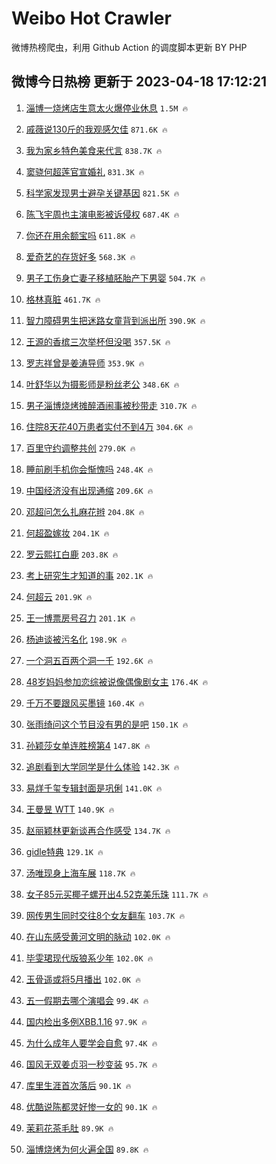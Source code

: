 # Weibo Hot Crawler 



微博热榜爬虫，利用 Github Action 的调度脚本更新 BY PHP 


## 微博今日热榜 更新于 2023-04-18 17:12:21 
1. [淄博一烧烤店生意太火爆停业休息](https://s.weibo.com/weibo?q=%23%E6%B7%84%E5%8D%9A%E4%B8%80%E7%83%A7%E7%83%A4%E5%BA%97%E7%94%9F%E6%84%8F%E5%A4%AA%E7%81%AB%E7%88%86%E5%81%9C%E4%B8%9A%E4%BC%91%E6%81%AF%23&t=31&band_rank=1&Refer=top) `1.5M 🔥` 

1. [戚薇说130斤的我观感欠佳](https://s.weibo.com/weibo?q=%23%E6%88%9A%E8%96%87%E8%AF%B4130%E6%96%A4%E7%9A%84%E6%88%91%E8%A7%82%E6%84%9F%E6%AC%A0%E4%BD%B3%23&t=31&band_rank=2&Refer=top) `871.6K 🔥` 

1. [我为家乡特色美食来代言](https://s.weibo.com/weibo?q=%23%E6%88%91%E4%B8%BA%E5%AE%B6%E4%B9%A1%E7%89%B9%E8%89%B2%E7%BE%8E%E9%A3%9F%E6%9D%A5%E4%BB%A3%E8%A8%80%23&t=31&band_rank=3&Refer=top) `838.7K 🔥` 

1. [窦骁何超莲官宣婚礼](https://s.weibo.com/weibo?q=%23%E7%AA%A6%E9%AA%81%E4%BD%95%E8%B6%85%E8%8E%B2%E5%AE%98%E5%AE%A3%E5%A9%9A%E7%A4%BC%23&t=31&band_rank=4&Refer=top) `831.3K 🔥` 

1. [科学家发现男士避孕关键基因](https://s.weibo.com/weibo?q=%23%E7%A7%91%E5%AD%A6%E5%AE%B6%E5%8F%91%E7%8E%B0%E7%94%B7%E5%A3%AB%E9%81%BF%E5%AD%95%E5%85%B3%E9%94%AE%E5%9F%BA%E5%9B%A0%23&t=31&band_rank=5&Refer=top) `821.5K 🔥` 

1. [陈飞宇周也主演电影被诉侵权](https://s.weibo.com/weibo?q=%23%E9%99%88%E9%A3%9E%E5%AE%87%E5%91%A8%E4%B9%9F%E4%B8%BB%E6%BC%94%E7%94%B5%E5%BD%B1%E8%A2%AB%E8%AF%89%E4%BE%B5%E6%9D%83%23&t=31&band_rank=6&Refer=top) `687.4K 🔥` 

1. [你还在用余额宝吗](https://s.weibo.com/weibo?q=%23%E4%BD%A0%E8%BF%98%E5%9C%A8%E7%94%A8%E4%BD%99%E9%A2%9D%E5%AE%9D%E5%90%97%23&t=31&band_rank=7&Refer=top) `611.8K 🔥` 

1. [爱奇艺的存货好多](https://s.weibo.com/weibo?q=%23%E7%88%B1%E5%A5%87%E8%89%BA%E7%9A%84%E5%AD%98%E8%B4%A7%E5%A5%BD%E5%A4%9A%23&t=31&band_rank=8&Refer=top) `568.3K 🔥` 

1. [男子工伤身亡妻子移植胚胎产下男婴](https://s.weibo.com/weibo?q=%23%E7%94%B7%E5%AD%90%E5%B7%A5%E4%BC%A4%E8%BA%AB%E4%BA%A1%E5%A6%BB%E5%AD%90%E7%A7%BB%E6%A4%8D%E8%83%9A%E8%83%8E%E4%BA%A7%E4%B8%8B%E7%94%B7%E5%A9%B4%23&t=31&band_rank=9&Refer=top) `504.7K 🔥` 

1. [格林真脏](https://s.weibo.com/weibo?q=%E6%A0%BC%E6%9E%97%E7%9C%9F%E8%84%8F&t=31&band_rank=10&Refer=top) `461.7K 🔥` 

1. [智力障碍男生把迷路女童背到派出所](https://s.weibo.com/weibo?q=%23%E6%99%BA%E5%8A%9B%E9%9A%9C%E7%A2%8D%E7%94%B7%E7%94%9F%E6%8A%8A%E8%BF%B7%E8%B7%AF%E5%A5%B3%E7%AB%A5%E8%83%8C%E5%88%B0%E6%B4%BE%E5%87%BA%E6%89%80%23&t=31&band_rank=11&Refer=top) `390.9K 🔥` 

1. [王源的香槟三次举杯但没喝](https://s.weibo.com/weibo?q=%23%E7%8E%8B%E6%BA%90%E7%9A%84%E9%A6%99%E6%A7%9F%E4%B8%89%E6%AC%A1%E4%B8%BE%E6%9D%AF%E4%BD%86%E6%B2%A1%E5%96%9D%23&t=31&band_rank=12&Refer=top) `357.5K 🔥` 

1. [罗志祥曾是姜涛导师](https://s.weibo.com/weibo?q=%23%E7%BD%97%E5%BF%97%E7%A5%A5%E6%9B%BE%E6%98%AF%E5%A7%9C%E6%B6%9B%E5%AF%BC%E5%B8%88%23&t=31&band_rank=13&Refer=top) `353.9K 🔥` 

1. [叶舒华以为摄影师是粉丝老公](https://s.weibo.com/weibo?q=%23%E5%8F%B6%E8%88%92%E5%8D%8E%E4%BB%A5%E4%B8%BA%E6%91%84%E5%BD%B1%E5%B8%88%E6%98%AF%E7%B2%89%E4%B8%9D%E8%80%81%E5%85%AC%23&t=31&band_rank=14&Refer=top) `348.6K 🔥` 

1. [男子淄博烧烤摊醉酒闹事被秒带走](https://s.weibo.com/weibo?q=%23%E7%94%B7%E5%AD%90%E6%B7%84%E5%8D%9A%E7%83%A7%E7%83%A4%E6%91%8A%E9%86%89%E9%85%92%E9%97%B9%E4%BA%8B%E8%A2%AB%E7%A7%92%E5%B8%A6%E8%B5%B0%23&t=31&band_rank=15&Refer=top) `310.7K 🔥` 

1. [住院8天花40万患者实付不到4万](https://s.weibo.com/weibo?q=%23%E4%BD%8F%E9%99%A28%E5%A4%A9%E8%8A%B140%E4%B8%87%E6%82%A3%E8%80%85%E5%AE%9E%E4%BB%98%E4%B8%8D%E5%88%B04%E4%B8%87%23&t=31&band_rank=16&Refer=top) `304.6K 🔥` 

1. [百里守约调整共创](https://s.weibo.com/weibo?q=%23%E7%99%BE%E9%87%8C%E5%AE%88%E7%BA%A6%E8%B0%83%E6%95%B4%E5%85%B1%E5%88%9B%23&t=31&band_rank=17&Refer=top) `279.0K 🔥` 

1. [睡前刷手机你会惭愧吗](https://s.weibo.com/weibo?q=%23%E7%9D%A1%E5%89%8D%E5%88%B7%E6%89%8B%E6%9C%BA%E4%BD%A0%E4%BC%9A%E6%83%AD%E6%84%A7%E5%90%97%23&t=31&band_rank=18&Refer=top) `248.4K 🔥` 

1. [中国经济没有出现通缩](https://s.weibo.com/weibo?q=%23%E4%B8%AD%E5%9B%BD%E7%BB%8F%E6%B5%8E%E6%B2%A1%E6%9C%89%E5%87%BA%E7%8E%B0%E9%80%9A%E7%BC%A9%23&t=31&band_rank=19&Refer=top) `209.6K 🔥` 

1. [邓超问怎么扎麻花辫](https://s.weibo.com/weibo?q=%23%E9%82%93%E8%B6%85%E9%97%AE%E6%80%8E%E4%B9%88%E6%89%8E%E9%BA%BB%E8%8A%B1%E8%BE%AB%23&t=31&band_rank=20&Refer=top) `204.8K 🔥` 

1. [何超盈嫁妆](https://s.weibo.com/weibo?q=%E4%BD%95%E8%B6%85%E7%9B%88%E5%AB%81%E5%A6%86&t=31&band_rank=21&Refer=top) `204.1K 🔥` 

1. [罗云熙扛白鹿](https://s.weibo.com/weibo?q=%23%E7%BD%97%E4%BA%91%E7%86%99%E6%89%9B%E7%99%BD%E9%B9%BF%23&t=31&band_rank=22&Refer=top) `203.8K 🔥` 

1. [考上研究生才知道的事](https://s.weibo.com/weibo?q=%23%E8%80%83%E4%B8%8A%E7%A0%94%E7%A9%B6%E7%94%9F%E6%89%8D%E7%9F%A5%E9%81%93%E7%9A%84%E4%BA%8B%23&t=31&band_rank=23&Refer=top) `202.1K 🔥` 

1. [何超云](https://s.weibo.com/weibo?q=%E4%BD%95%E8%B6%85%E4%BA%91&t=31&band_rank=24&Refer=top) `201.9K 🔥` 

1. [王一博票房号召力](https://s.weibo.com/weibo?q=%23%E7%8E%8B%E4%B8%80%E5%8D%9A%E7%A5%A8%E6%88%BF%E5%8F%B7%E5%8F%AC%E5%8A%9B%23&t=31&band_rank=25&Refer=top) `201.1K 🔥` 

1. [杨迪谈被污名化](https://s.weibo.com/weibo?q=%23%E6%9D%A8%E8%BF%AA%E8%B0%88%E8%A2%AB%E6%B1%A1%E5%90%8D%E5%8C%96%23&t=31&band_rank=26&Refer=top) `198.9K 🔥` 

1. [一个洞五百两个洞一千](https://s.weibo.com/weibo?q=%23%E4%B8%80%E4%B8%AA%E6%B4%9E%E4%BA%94%E7%99%BE%E4%B8%A4%E4%B8%AA%E6%B4%9E%E4%B8%80%E5%8D%83%23&t=31&band_rank=27&Refer=top) `192.6K 🔥` 

1. [48岁妈妈参加恋综被说像偶像剧女主](https://s.weibo.com/weibo?q=%2348%E5%B2%81%E5%A6%88%E5%A6%88%E5%8F%82%E5%8A%A0%E6%81%8B%E7%BB%BC%E8%A2%AB%E8%AF%B4%E5%83%8F%E5%81%B6%E5%83%8F%E5%89%A7%E5%A5%B3%E4%B8%BB%23&t=31&band_rank=28&Refer=top) `176.4K 🔥` 

1. [千万不要跟风买墨镜](https://s.weibo.com/weibo?q=%23%E5%8D%83%E4%B8%87%E4%B8%8D%E8%A6%81%E8%B7%9F%E9%A3%8E%E4%B9%B0%E5%A2%A8%E9%95%9C%23&t=31&band_rank=29&Refer=top) `160.4K 🔥` 

1. [张雨绮问这个节目没有男的是吧](https://s.weibo.com/weibo?q=%23%E5%BC%A0%E9%9B%A8%E7%BB%AE%E9%97%AE%E8%BF%99%E4%B8%AA%E8%8A%82%E7%9B%AE%E6%B2%A1%E6%9C%89%E7%94%B7%E7%9A%84%E6%98%AF%E5%90%A7%23&t=31&band_rank=30&Refer=top) `150.1K 🔥` 

1. [孙颖莎女单连胜榜第4](https://s.weibo.com/weibo?q=%23%E5%AD%99%E9%A2%96%E8%8E%8E%E5%A5%B3%E5%8D%95%E8%BF%9E%E8%83%9C%E6%A6%9C%E7%AC%AC4%23&t=31&band_rank=31&Refer=top) `147.8K 🔥` 

1. [追剧看到大学同学是什么体验](https://s.weibo.com/weibo?q=%23%E8%BF%BD%E5%89%A7%E7%9C%8B%E5%88%B0%E5%A4%A7%E5%AD%A6%E5%90%8C%E5%AD%A6%E6%98%AF%E4%BB%80%E4%B9%88%E4%BD%93%E9%AA%8C%23&t=31&band_rank=32&Refer=top) `142.3K 🔥` 

1. [易烊千玺专辑封面是巩俐](https://s.weibo.com/weibo?q=%23%E6%98%93%E7%83%8A%E5%8D%83%E7%8E%BA%E4%B8%93%E8%BE%91%E5%B0%81%E9%9D%A2%E6%98%AF%E5%B7%A9%E4%BF%90%23&t=31&band_rank=33&Refer=top) `141.0K 🔥` 

1. [王曼昱 WTT](https://s.weibo.com/weibo?q=%E7%8E%8B%E6%9B%BC%E6%98%B1%20WTT&t=31&band_rank=34&Refer=top) `140.9K 🔥` 

1. [赵丽颖林更新谈再合作感受](https://s.weibo.com/weibo?q=%23%E8%B5%B5%E4%B8%BD%E9%A2%96%E6%9E%97%E6%9B%B4%E6%96%B0%E8%B0%88%E5%86%8D%E5%90%88%E4%BD%9C%E6%84%9F%E5%8F%97%23&t=31&band_rank=35&Refer=top) `134.7K 🔥` 

1. [gidle特典](https://s.weibo.com/weibo?q=gidle%E7%89%B9%E5%85%B8&t=31&band_rank=36&Refer=top) `129.1K 🔥` 

1. [汤唯现身上海车展](https://s.weibo.com/weibo?q=%23%E6%B1%A4%E5%94%AF%E7%8E%B0%E8%BA%AB%E4%B8%8A%E6%B5%B7%E8%BD%A6%E5%B1%95%23&t=31&band_rank=37&Refer=top) `118.7K 🔥` 

1. [女子85元买椰子螺开出4.52克美乐珠](https://s.weibo.com/weibo?q=%23%E5%A5%B3%E5%AD%9085%E5%85%83%E4%B9%B0%E6%A4%B0%E5%AD%90%E8%9E%BA%E5%BC%80%E5%87%BA4.52%E5%85%8B%E7%BE%8E%E4%B9%90%E7%8F%A0%23&t=31&band_rank=38&Refer=top) `111.7K 🔥` 

1. [网传男生同时交往8个女友翻车](https://s.weibo.com/weibo?q=%23%E7%BD%91%E4%BC%A0%E7%94%B7%E7%94%9F%E5%90%8C%E6%97%B6%E4%BA%A4%E5%BE%808%E4%B8%AA%E5%A5%B3%E5%8F%8B%E7%BF%BB%E8%BD%A6%23&t=31&band_rank=39&Refer=top) `103.7K 🔥` 

1. [在山东感受黄河文明的脉动](https://s.weibo.com/weibo?q=%23%E5%9C%A8%E5%B1%B1%E4%B8%9C%E6%84%9F%E5%8F%97%E9%BB%84%E6%B2%B3%E6%96%87%E6%98%8E%E7%9A%84%E8%84%89%E5%8A%A8%23&t=31&band_rank=40&Refer=top) `102.0K 🔥` 

1. [毕雯珺现代版狼系少年](https://s.weibo.com/weibo?q=%23%E6%AF%95%E9%9B%AF%E7%8F%BA%E7%8E%B0%E4%BB%A3%E7%89%88%E7%8B%BC%E7%B3%BB%E5%B0%91%E5%B9%B4%23&t=31&band_rank=41&Refer=top) `102.0K 🔥` 

1. [玉骨遥或将5月播出](https://s.weibo.com/weibo?q=%23%E7%8E%89%E9%AA%A8%E9%81%A5%E6%88%96%E5%B0%865%E6%9C%88%E6%92%AD%E5%87%BA%23&t=31&band_rank=42&Refer=top) `102.0K 🔥` 

1. [五一假期去哪个演唱会](https://s.weibo.com/weibo?q=%23%E4%BA%94%E4%B8%80%E5%81%87%E6%9C%9F%E5%8E%BB%E5%93%AA%E4%B8%AA%E6%BC%94%E5%94%B1%E4%BC%9A%23&t=31&band_rank=43&Refer=top) `99.4K 🔥` 

1. [国内检出多例XBB.1.16](https://s.weibo.com/weibo?q=%23%E5%9B%BD%E5%86%85%E6%A3%80%E5%87%BA%E5%A4%9A%E4%BE%8BXBB.1.16%23&t=31&band_rank=44&Refer=top) `97.9K 🔥` 

1. [为什么成年人要学会自愈](https://s.weibo.com/weibo?q=%23%E4%B8%BA%E4%BB%80%E4%B9%88%E6%88%90%E5%B9%B4%E4%BA%BA%E8%A6%81%E5%AD%A6%E4%BC%9A%E8%87%AA%E6%84%88%23&t=31&band_rank=45&Refer=top) `97.4K 🔥` 

1. [国风无双姜贞羽一秒变装](https://s.weibo.com/weibo?q=%23%E5%9B%BD%E9%A3%8E%E6%97%A0%E5%8F%8C%E5%A7%9C%E8%B4%9E%E7%BE%BD%E4%B8%80%E7%A7%92%E5%8F%98%E8%A3%85%23&t=31&band_rank=46&Refer=top) `95.7K 🔥` 

1. [库里生涯首次落后](https://s.weibo.com/weibo?q=%E5%BA%93%E9%87%8C%E7%94%9F%E6%B6%AF%E9%A6%96%E6%AC%A1%E8%90%BD%E5%90%8E&t=31&band_rank=47&Refer=top) `90.1K 🔥` 

1. [优酷说陈都灵好惨一女的](https://s.weibo.com/weibo?q=%23%E4%BC%98%E9%85%B7%E8%AF%B4%E9%99%88%E9%83%BD%E7%81%B5%E5%A5%BD%E6%83%A8%E4%B8%80%E5%A5%B3%E7%9A%84%23&t=31&band_rank=48&Refer=top) `90.1K 🔥` 

1. [茉莉花茶毛肚](https://s.weibo.com/weibo?q=%E8%8C%89%E8%8E%89%E8%8A%B1%E8%8C%B6%E6%AF%9B%E8%82%9A&t=31&band_rank=49&Refer=top) `89.9K 🔥` 

1. [淄博烧烤为何火遍全国](https://s.weibo.com/weibo?q=%23%E6%B7%84%E5%8D%9A%E7%83%A7%E7%83%A4%E4%B8%BA%E4%BD%95%E7%81%AB%E9%81%8D%E5%85%A8%E5%9B%BD%23&t=31&band_rank=50&Refer=top) `89.8K 🔥` 

